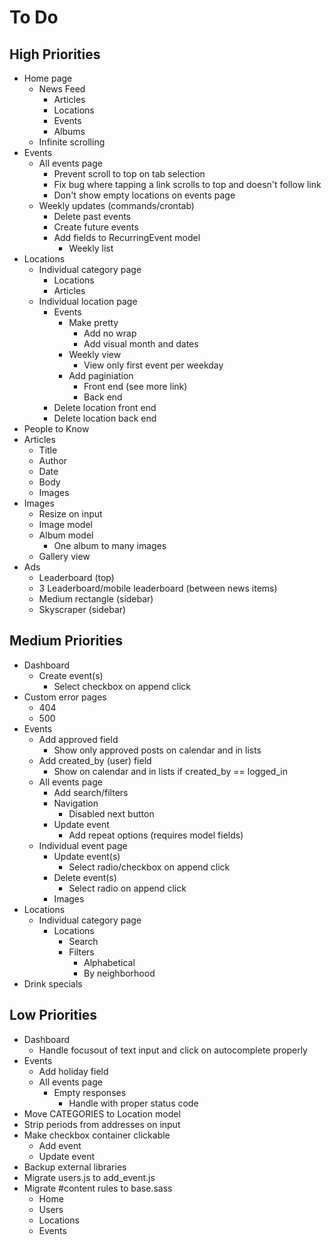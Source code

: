 # To Do

## High Priorities

- Home page
  - News Feed
    - Articles
    - Locations
    - Events
    - Albums
  - Infinite scrolling
- Events
  - All events page
    - Prevent scroll to top on tab selection
    - Fix bug where tapping a link scrolls to top and doesn't follow link
    - Don't show empty locations on events page
  - Weekly updates (commands/crontab)
    - Delete past events
    - Create future events
    - Add fields to RecurringEvent model
      - Weekly list
- Locations
  - Individual category page
    - Locations
    - Articles
  - Individual location page
    - Events
      - Make pretty
        - Add no wrap
        - Add visual month and dates
      - Weekly view
        - View only first event per weekday
      - Add paginiation
        - Front end (see more link)
        - Back end
    - Delete location front end
    - Delete location back end
- People to Know
- Articles
  - Title
  - Author
  - Date
  - Body
  - Images
- Images
  - Resize on input
  - Image model
  - Album model
    - One album to many images
  - Gallery view
- Ads
  - Leaderboard (top)
  - 3 Leaderboard/mobile leaderboard (between news items)
  - Medium rectangle (sidebar)
  - Skyscraper (sidebar)

## Medium Priorities

- Dashboard
  - Create event(s)
    - Select checkbox on append click
- Custom error pages
  - 404
  - 500
- Events
  - Add approved field
    - Show only approved posts on calendar and in lists
  - Add created_by (user) field
    - Show on calendar and in lists if created_by == logged_in
  - All events page
    - Add search/filters
    - Navigation
      - Disabled next button
    - Update event
      - Add repeat options (requires model fields)
  - Individual event page
    - Update event(s)
      - Select radio/checkbox on append click
    - Delete event(s)
      - Select radio on append click
    - Images
- Locations
  - Individual category page
    - Locations
      - Search
      - Filters
        - Alphabetical
        - By neighborhood
- Drink specials

## Low Priorities

- Dashboard
  - Handle focusout of text input and click on autocomplete properly
- Events
  - Add holiday field
  - All events page
    - Empty responses
      - Handle with proper status code
- Move CATEGORIES to Location model
- Strip periods from addresses on input
- Make checkbox container clickable
  - Add event
  - Update event
- Backup external libraries
- Migrate users.js to add_event.js
- Migrate #content rules to base.sass
  - Home
  - Users
  - Locations
  - Events
